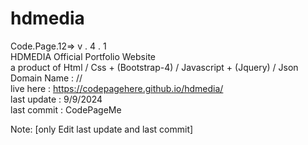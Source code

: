 # hdmedia

Code.Page.12=>  v . 4 . 1 <br>
HDMEDIA Official Portfolio Website <br>
a product of Html / Css + (Bootstrap-4) / Javascript + (Jquery) / Json <br>
Domain Name : // <br>
live here : https://codepagehere.github.io/hdmedia/ <br>
last update : 9/9/2024 <br> 
last commit : CodePageMe


Note: [only Edit last  update and last commit]